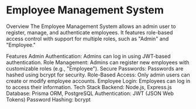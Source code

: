 # Employee Management System
Overview
The Employee Management System allows an admin user to register, manage, and authenticate employees. It features role-based access control with support for multiple roles, such as "Admin" and "Employee."

Features
Admin Authentication: Admins can log in using JWT-based authentication.
Role Management: Admins can register new employees with customizable roles (e.g., "Employee").
Secure Passwords: Passwords are hashed using bcrypt for security.
Role-Based Access: Only admin users can create or modify employee accounts.
Employee Login: Employees can log in to access their information.
Tech Stack
Backend: Node.js, Express.js
Database: Prisma ORM, PostgreSQL
Authentication: JWT (JSON Web Tokens)
Password Hashing: bcrypt
